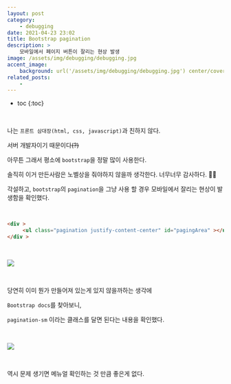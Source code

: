 ```yaml
---
layout: post
category:
    - debugging
date: 2021-04-23 23:02
title: Bootstrap pagination
description: >
    모바일에서 페이지 버튼이 잘리는 현상 발생
image: /assets/img/debugging/debugging.jpg
accent_image:
    background: url('/assets/img/debugging/debugging.jpg') center/cover
related_posts:
    -
---
```


* toc
{:toc}
  
&nbsp;  

나는 `프론트 삼대장(html, css, javascript)`과 친하지 않다.

서버 개발자이기 때문이다~~(?)~~

아무튼 그래서 평소에 `bootstrap`을 정말 많이 사용한다.

솔직히 이거 만든사람은 노벨상을 줘야하지 않을까 생각한다. 너무너무 감사하다. 🙇‍♂️

각설하고, `bootstrap`의 `pagination`을 그냥 사용 할 경우 모바일에서 잘리는 현상이 발생함을 확인했다.

&nbsp;  

```html
<div >
     <ul class="pagination justify-content-center" id="pagingArea" ></ul >
</div >
```

&nbsp;  

![](https://img1.daumcdn.net/thumb/R1280x0/?scode=mtistory2&fname=https%3A%2F%2Fblog.kakaocdn.net%2Fdn%2Fbs3vca%2Fbtq3nUJmox6%2FJd7zW8d7puIZ4Ho38wR140%2Fimg.png)

&nbsp;  

당연히 이미 뭔가 만들어져 있는게 있지 않을까하는 생각에

`Bootstrap docs`를 찾아보니,

`pagination-sm` 이라는 클래스를 달면 된다는 내용을 확인했다.

&nbsp;  

![](https://img1.daumcdn.net/thumb/R1280x0/?scode=mtistory2&fname=https%3A%2F%2Fblog.kakaocdn.net%2Fdn%2FciXNyT%2Fbtq3k8oR3MZ%2Ftx13IGO9TmbWccBUpOyiP1%2Fimg.png)

&nbsp;  

역시 문제 생기면 메뉴얼 확인하는 것 만큼 좋은게 없다.